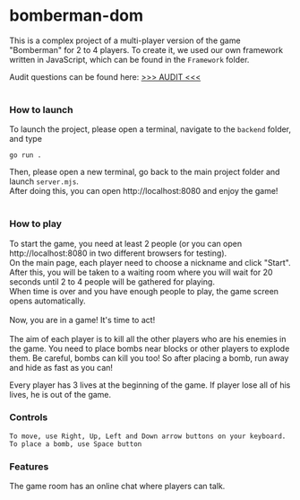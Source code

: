 # bomberman-dom

This is a complex project of a multi-player version of the game "Bomberman" for 2 to 4 players. To create it, we used our own framework written in JavaScript, which can be found in the `Framework` folder. 

Audit questions can be found here: [>>> AUDIT <<<](https://github.com/01-edu/public/tree/master/subjects/bomberman-dom/audit)
<br>
<br>
### How to launch

To launch the project, please open a terminal, navigate to the `backend` folder, and type

```
go run .
```

Then, please open a new terminal, go back to the main project folder and launch `server.mjs`.
<br>
After doing this, you can open http://localhost:8080 and enjoy the game!
<br>
<br>
### How to play

To start the game, you need at least 2 people (or you can open http://localhost:8080 in two different browsers for testing).
<br>
On the main page, each player need to choose a nickname and click "Start".
<br>
After this, you will be taken to a waiting room where you will wait for 20 seconds until 2 to 4 people will be gathered for playing.
<br>
When time is over and you have enough people to play, the game screen opens automatically.
<br>
<br>
Now, you are in a game! It's time to act!
<br>
<br>
The aim of each player is to kill all the other players who are his enemies in the game. You need to place bombs near blocks or other players to explode them. Be careful, bombs can kill you too! So after placing a bomb, run away and hide as fast as you can!

Every player has 3 lives at the beginning of the game. If player lose all of his lives, he is out of the game.
### Controls 
```
To move, use Right, Up, Left and Down arrow buttons on your keyboard.
To place a bomb, use Space button
```

### Features

The game room has an online chat where players can talk.
